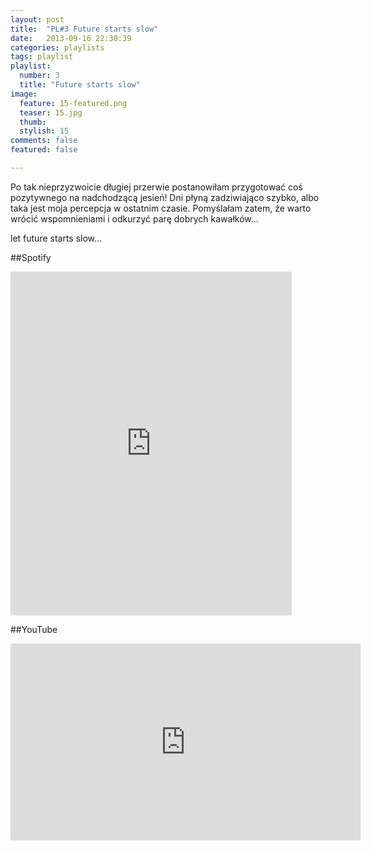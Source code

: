 ```yaml
---
layout: post
title:  "PL#3 Future starts slow"
date:   2013-09-16 22:30:39
categories: playlists
tags: playlist
playlist:
  number: 3
  title: "Future starts slow"
image:
  feature: 15-featured.png
  teaser: 15.jpg
  thumb:
  stylish: 15
comments: false
featured: false

---
```

Po tak nieprzyzwoicie długiej przerwie postanowiłam przygotować coś pozytywnego na nadchodzącą jesień! 
Dni płyną zadziwiająco szybko, albo taka jest moja percepcja w ostatnim czasie. 
Pomyślałam zatem, że warto wrócić wspomnieniami i odkurzyć parę dobrych kawałków...

let future starts slow...

##Spotify
<iframe src="https://embed.spotify.com/?uri=spotify%3Auser%3A1173952261%3Aplaylist%3A3ONyOLy1b0Nzefj0XsR5Ge&theme=white" 
  width="450" 
  height="550" 
  frameborder="0" 
  allowtransparency="true">
</iframe>

##YouTube
<iframe width="560" height="315" src="https://www.youtube.com/embed/videoseries?list=PLynJw3Ptj9lE-oin_-k-SSRRgn_ZkNhPE" frameborder="0" allowfullscreen></iframe>
